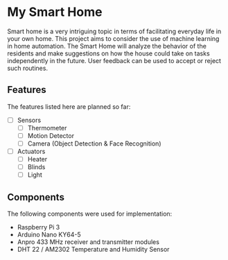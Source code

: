 # My Smart Home
Smart home is a very intriguing topic in terms of facilitating everyday life in your own home. This project aims to consider the use of machine learning in home automation. The Smart Home will analyze the behavior of the residents and make suggestions on how the house could take on tasks independently in the future. User feedback can be used to accept or reject such routines.

## Features
The features listed here are planned so far:

- [ ] Sensors
    - [ ] Thermometer
    - [ ] Motion Detector
    - [ ] Camera (Object Detection & Face Recognition)
- [ ] Actuators
    - [ ] Heater
    - [ ] Blinds
    - [ ] Light

## Components
The following components were used for implementation:

- Raspberry Pi 3
- Arduino Nano KY64-5
- Anpro 433 MHz receiver and transmitter modules
- DHT 22 / AM2302 Temperature and Humidity Sensor
